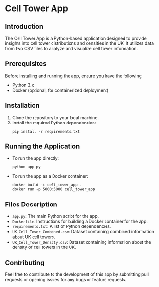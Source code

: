
# Cell Tower App

## Introduction
The Cell Tower App is a Python-based application designed to provide insights into cell tower distributions and densities in the UK. It utilizes data from two CSV files to analyze and visualize cell tower information.

## Prerequisites
Before installing and running the app, ensure you have the following:
- Python 3.x
- Docker (optional, for containerized deployment)

## Installation
1. Clone the repository to your local machine.
2. Install the required Python dependencies:
   ```
   pip install -r requirements.txt
   ```

## Running the Application
- To run the app directly:
  ```
  python app.py
  ```
- To run the app as a Docker container:
  ```
  docker build -t cell_tower_app .
  docker run -p 5000:5000 cell_tower_app
  ```

## Files Description
- `app.py`: The main Python script for the app.
- `Dockerfile`: Instructions for building a Docker container for the app.
- `requirements.txt`: A list of Python dependencies.
- `UK_Cell_Tower_Combined.csv`: Dataset containing combined information about UK cell towers.
- `UK_Cell_Tower_Density.csv`: Dataset containing information about the density of cell towers in the UK.

## Contributing
Feel free to contribute to the development of this app by submitting pull requests or opening issues for any bugs or feature requests.
